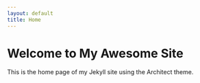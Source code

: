```yaml
---
layout: default
title: Home
---
```


# Welcome to My Awesome Site

This is the home page of my Jekyll site using the Architect theme.
